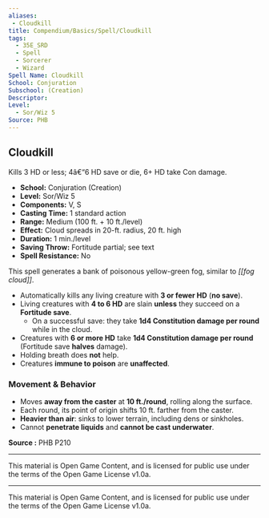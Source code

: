 ```yaml
---
aliases:
 - Cloudkill
title: Compendium/Basics/Spell/Cloudkill
tags:
  - 35E_SRD
  - Spell
  - Sorcerer
  - Wizard
Spell Name: Cloudkill
School: Conjuration
Subschool: (Creation)
Descriptor: 
Level:
  - Sor/Wiz 5
Source: PHB
---
```


## Cloudkill

Kills 3 HD or less; 4â€“6 HD save or die, 6+ HD take Con damage.

* **School:** Conjuration (Creation)  
* **Level:** Sor/Wiz 5  
* **Components:** V, S  
* **Casting Time:** 1 standard action  
* **Range:** Medium (100 ft. + 10 ft./level)  
* **Effect:** Cloud spreads in 20-ft. radius, 20 ft. high  
* **Duration:** 1 min./level  
* **Saving Throw:** Fortitude partial; see text  
* **Spell Resistance:** No

This spell generates a bank of poisonous yellow-green fog, similar to *[[fog cloud]]*.

- Automatically kills any living creature with **3 or fewer HD** (**no save**).
- Living creatures with **4 to 6 HD** are slain **unless** they succeed on a **Fortitude save**.
  - On a successful save: they take **1d4 Constitution damage per round** while in the cloud.
- Creatures with **6 or more HD** take **1d4 Constitution damage per round** (Fortitude save **halves** damage).
- Holding breath does **not** help.
- Creatures **immune to poison** are **unaffected**.

### Movement & Behavior
- Moves **away from the caster** at **10 ft./round**, rolling along the surface.
- Each round, its point of origin shifts 10 ft. farther from the caster.
- **Heavier than air**: sinks to lower terrain, including dens or sinkholes.
- Cannot **penetrate liquids** and **cannot be cast underwater**.

**Source :** PHB P210

---

This material is Open Game Content, and is licensed for public use under  
the terms of the Open Game License v1.0a.

---

This material is Open Game Content, and is licensed for public use under the terms of the Open Game License v1.0a.
